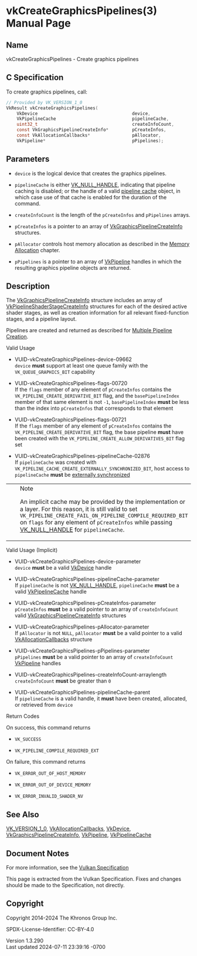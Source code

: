 # vkCreateGraphicsPipelines(3) Manual Page

## Name

vkCreateGraphicsPipelines - Create graphics pipelines



## <a href="#_c_specification" class="anchor"></a>C Specification

To create graphics pipelines, call:

``` c
// Provided by VK_VERSION_1_0
VkResult vkCreateGraphicsPipelines(
    VkDevice                                    device,
    VkPipelineCache                             pipelineCache,
    uint32_t                                    createInfoCount,
    const VkGraphicsPipelineCreateInfo*         pCreateInfos,
    const VkAllocationCallbacks*                pAllocator,
    VkPipeline*                                 pPipelines);
```

## <a href="#_parameters" class="anchor"></a>Parameters

- `device` is the logical device that creates the graphics pipelines.

- `pipelineCache` is either [VK_NULL_HANDLE](https://registry.khronos.org/vulkan/specs/1.3-extensions/man/html/VK_NULL_HANDLE.html),
  indicating that pipeline caching is disabled; or the handle of a valid
  <a
  href="https://registry.khronos.org/vulkan/specs/1.3-extensions/html/vkspec.html#pipelines-cache"
  target="_blank" rel="noopener">pipeline cache</a> object, in which
  case use of that cache is enabled for the duration of the command.

- `createInfoCount` is the length of the `pCreateInfos` and `pPipelines`
  arrays.

- `pCreateInfos` is a pointer to an array of
  [VkGraphicsPipelineCreateInfo](https://registry.khronos.org/vulkan/specs/1.3-extensions/man/html/VkGraphicsPipelineCreateInfo.html)
  structures.

- `pAllocator` controls host memory allocation as described in the <a
  href="https://registry.khronos.org/vulkan/specs/1.3-extensions/html/vkspec.html#memory-allocation"
  target="_blank" rel="noopener">Memory Allocation</a> chapter.

- `pPipelines` is a pointer to an array of [VkPipeline](https://registry.khronos.org/vulkan/specs/1.3-extensions/man/html/VkPipeline.html)
  handles in which the resulting graphics pipeline objects are returned.

## <a href="#_description" class="anchor"></a>Description

The [VkGraphicsPipelineCreateInfo](https://registry.khronos.org/vulkan/specs/1.3-extensions/man/html/VkGraphicsPipelineCreateInfo.html)
structure includes an array of
[VkPipelineShaderStageCreateInfo](https://registry.khronos.org/vulkan/specs/1.3-extensions/man/html/VkPipelineShaderStageCreateInfo.html)
structures for each of the desired active shader stages, as well as
creation information for all relevant fixed-function stages, and a
pipeline layout.

Pipelines are created and returned as described for <a
href="https://registry.khronos.org/vulkan/specs/1.3-extensions/html/vkspec.html#pipelines-multiple"
target="_blank" rel="noopener">Multiple Pipeline Creation</a>.

Valid Usage

- <a href="#VUID-vkCreateGraphicsPipelines-device-09662"
  id="VUID-vkCreateGraphicsPipelines-device-09662"></a>
  VUID-vkCreateGraphicsPipelines-device-09662  
  `device` **must** support at least one queue family with the
  `VK_QUEUE_GRAPHICS_BIT` capability

- <a href="#VUID-vkCreateGraphicsPipelines-flags-00720"
  id="VUID-vkCreateGraphicsPipelines-flags-00720"></a>
  VUID-vkCreateGraphicsPipelines-flags-00720  
  If the `flags` member of any element of `pCreateInfos` contains the
  `VK_PIPELINE_CREATE_DERIVATIVE_BIT` flag, and the `basePipelineIndex`
  member of that same element is not `-1`, `basePipelineIndex` **must**
  be less than the index into `pCreateInfos` that corresponds to that
  element

- <a href="#VUID-vkCreateGraphicsPipelines-flags-00721"
  id="VUID-vkCreateGraphicsPipelines-flags-00721"></a>
  VUID-vkCreateGraphicsPipelines-flags-00721  
  If the `flags` member of any element of `pCreateInfos` contains the
  `VK_PIPELINE_CREATE_DERIVATIVE_BIT` flag, the base pipeline **must**
  have been created with the `VK_PIPELINE_CREATE_ALLOW_DERIVATIVES_BIT`
  flag set

- <a href="#VUID-vkCreateGraphicsPipelines-pipelineCache-02876"
  id="VUID-vkCreateGraphicsPipelines-pipelineCache-02876"></a>
  VUID-vkCreateGraphicsPipelines-pipelineCache-02876  
  If `pipelineCache` was created with
  `VK_PIPELINE_CACHE_CREATE_EXTERNALLY_SYNCHRONIZED_BIT`, host access to
  `pipelineCache` **must** be <a
  href="https://registry.khronos.org/vulkan/specs/1.3-extensions/html/vkspec.html#fundamentals-threadingbehavior"
  target="_blank" rel="noopener">externally synchronized</a>

<table>
<colgroup>
<col style="width: 50%" />
<col style="width: 50%" />
</colgroup>
<tbody>
<tr>
<td class="icon"><em></em></td>
<td class="content">Note
<p>An implicit cache may be provided by the implementation or a layer.
For this reason, it is still valid to set
<code>VK_PIPELINE_CREATE_FAIL_ON_PIPELINE_COMPILE_REQUIRED_BIT</code> on
<code>flags</code> for any element of <code>pCreateInfos</code> while
passing <a href="https://registry.khronos.org/vulkan/specs/1.3-extensions/man/html/VK_NULL_HANDLE.html">VK_NULL_HANDLE</a> for
<code>pipelineCache</code>.</p></td>
</tr>
</tbody>
</table>

Valid Usage (Implicit)

- <a href="#VUID-vkCreateGraphicsPipelines-device-parameter"
  id="VUID-vkCreateGraphicsPipelines-device-parameter"></a>
  VUID-vkCreateGraphicsPipelines-device-parameter  
  `device` **must** be a valid [VkDevice](https://registry.khronos.org/vulkan/specs/1.3-extensions/man/html/VkDevice.html) handle

- <a href="#VUID-vkCreateGraphicsPipelines-pipelineCache-parameter"
  id="VUID-vkCreateGraphicsPipelines-pipelineCache-parameter"></a>
  VUID-vkCreateGraphicsPipelines-pipelineCache-parameter  
  If `pipelineCache` is not [VK_NULL_HANDLE](https://registry.khronos.org/vulkan/specs/1.3-extensions/man/html/VK_NULL_HANDLE.html),
  `pipelineCache` **must** be a valid
  [VkPipelineCache](https://registry.khronos.org/vulkan/specs/1.3-extensions/man/html/VkPipelineCache.html) handle

- <a href="#VUID-vkCreateGraphicsPipelines-pCreateInfos-parameter"
  id="VUID-vkCreateGraphicsPipelines-pCreateInfos-parameter"></a>
  VUID-vkCreateGraphicsPipelines-pCreateInfos-parameter  
  `pCreateInfos` **must** be a valid pointer to an array of
  `createInfoCount` valid
  [VkGraphicsPipelineCreateInfo](https://registry.khronos.org/vulkan/specs/1.3-extensions/man/html/VkGraphicsPipelineCreateInfo.html)
  structures

- <a href="#VUID-vkCreateGraphicsPipelines-pAllocator-parameter"
  id="VUID-vkCreateGraphicsPipelines-pAllocator-parameter"></a>
  VUID-vkCreateGraphicsPipelines-pAllocator-parameter  
  If `pAllocator` is not `NULL`, `pAllocator` **must** be a valid
  pointer to a valid [VkAllocationCallbacks](https://registry.khronos.org/vulkan/specs/1.3-extensions/man/html/VkAllocationCallbacks.html)
  structure

- <a href="#VUID-vkCreateGraphicsPipelines-pPipelines-parameter"
  id="VUID-vkCreateGraphicsPipelines-pPipelines-parameter"></a>
  VUID-vkCreateGraphicsPipelines-pPipelines-parameter  
  `pPipelines` **must** be a valid pointer to an array of
  `createInfoCount` [VkPipeline](https://registry.khronos.org/vulkan/specs/1.3-extensions/man/html/VkPipeline.html) handles

- <a href="#VUID-vkCreateGraphicsPipelines-createInfoCount-arraylength"
  id="VUID-vkCreateGraphicsPipelines-createInfoCount-arraylength"></a>
  VUID-vkCreateGraphicsPipelines-createInfoCount-arraylength  
  `createInfoCount` **must** be greater than `0`

- <a href="#VUID-vkCreateGraphicsPipelines-pipelineCache-parent"
  id="VUID-vkCreateGraphicsPipelines-pipelineCache-parent"></a>
  VUID-vkCreateGraphicsPipelines-pipelineCache-parent  
  If `pipelineCache` is a valid handle, it **must** have been created,
  allocated, or retrieved from `device`

Return Codes

On success, this command returns  
- `VK_SUCCESS`

- `VK_PIPELINE_COMPILE_REQUIRED_EXT`

On failure, this command returns  
- `VK_ERROR_OUT_OF_HOST_MEMORY`

- `VK_ERROR_OUT_OF_DEVICE_MEMORY`

- `VK_ERROR_INVALID_SHADER_NV`

## <a href="#_see_also" class="anchor"></a>See Also

[VK_VERSION_1_0](https://registry.khronos.org/vulkan/specs/1.3-extensions/man/html/VK_VERSION_1_0.html),
[VkAllocationCallbacks](https://registry.khronos.org/vulkan/specs/1.3-extensions/man/html/VkAllocationCallbacks.html),
[VkDevice](https://registry.khronos.org/vulkan/specs/1.3-extensions/man/html/VkDevice.html),
[VkGraphicsPipelineCreateInfo](https://registry.khronos.org/vulkan/specs/1.3-extensions/man/html/VkGraphicsPipelineCreateInfo.html),
[VkPipeline](https://registry.khronos.org/vulkan/specs/1.3-extensions/man/html/VkPipeline.html), [VkPipelineCache](https://registry.khronos.org/vulkan/specs/1.3-extensions/man/html/VkPipelineCache.html)

## <a href="#_document_notes" class="anchor"></a>Document Notes

For more information, see the <a
href="https://registry.khronos.org/vulkan/specs/1.3-extensions/html/vkspec.html#vkCreateGraphicsPipelines"
target="_blank" rel="noopener">Vulkan Specification</a>

This page is extracted from the Vulkan Specification. Fixes and changes
should be made to the Specification, not directly.

## <a href="#_copyright" class="anchor"></a>Copyright

Copyright 2014-2024 The Khronos Group Inc.

SPDX-License-Identifier: CC-BY-4.0

Version 1.3.290  
Last updated 2024-07-11 23:39:16 -0700

